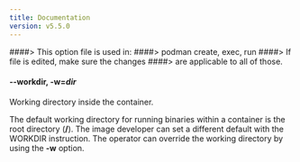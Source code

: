 ```yaml
---
title: Documentation
version: v5.5.0
---
```


####> This option file is used in:
####>   podman create, exec, run
####> If file is edited, make sure the changes
####> are applicable to all of those.
#### **--workdir**, **-w**=*dir*

Working directory inside the container.

The default working directory for running binaries within a container is the root directory (**/**).
The image developer can set a different default with the WORKDIR instruction. The operator
can override the working directory by using the **-w** option.
